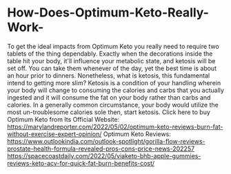 # How-Does-Optimum-Keto-Really-Work-
To get the ideal impacts from Optimum Keto you really need to require two tablets of the thing dependably. Exactly when the decorations inside the table hit your body, it'll influence your metabolic state, and ketosis will be set off. You can take them whenever of the day, yet the best time is about an hour prior to dinners. Nonetheless, what is ketosis, this fundamental intend to getting more slim? Ketosis is a condition of your handling wherein your body will change to consuming the calories and carbs that you actually ingested and it will consume the fat on your body rather than carbs and calories. In a generally common circumstance, your body would utilize the most un-troublesome calories sole then, start ketosis. Click here to buy Optimum Keto from Its Official Website: https://marylandreporter.com/2022/05/02/optimum-keto-reviews-burn-fat-without-exercise-expert-opinion/  Optimum Keto Reviews: https://www.outlookindia.com/outlook-spotlight/gorilla-flow-reviews-prostate-health-formula-revealed-pros-cons-price-news-202257  https://spacecoastdaily.com/2022/05/viaketo-bhb-apple-gummies-reviews-keto-acv-for-quick-fat-burn-benefits-cost/

